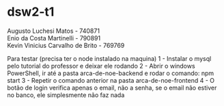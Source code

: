 # dsw2-t1
Augusto Luchesi Matos - 740871 <br/>
Enio da Costa Martinelli - 790891 <br/>
Kevin Vinicius Carvalho de Brito - 769769


Para testar (precisa ter o node instalado na maquina)
1 - Instalar o mysql pelo tutorial do professor e deixar ele rodando
2 - Abrir o windows PowerShell, ir até a pasta arca-de-noe-backend e rodar o comando: npm start
3 - Repetir o comando anterior na pasta arca-de-noe-frontend
4 - O botão de login verifica apenas o email, não a senha, se o email não estiver no banco, ele simplesmente não faz nada
